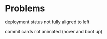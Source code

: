# Problems

deployment status not fully aligned to left

commit cards not animated (hover and boot up)
